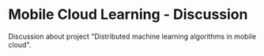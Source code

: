 # Mobile Cloud Learning - Discussion

Discussion about project "Distributed machine learning algorithms in mobile cloud".

